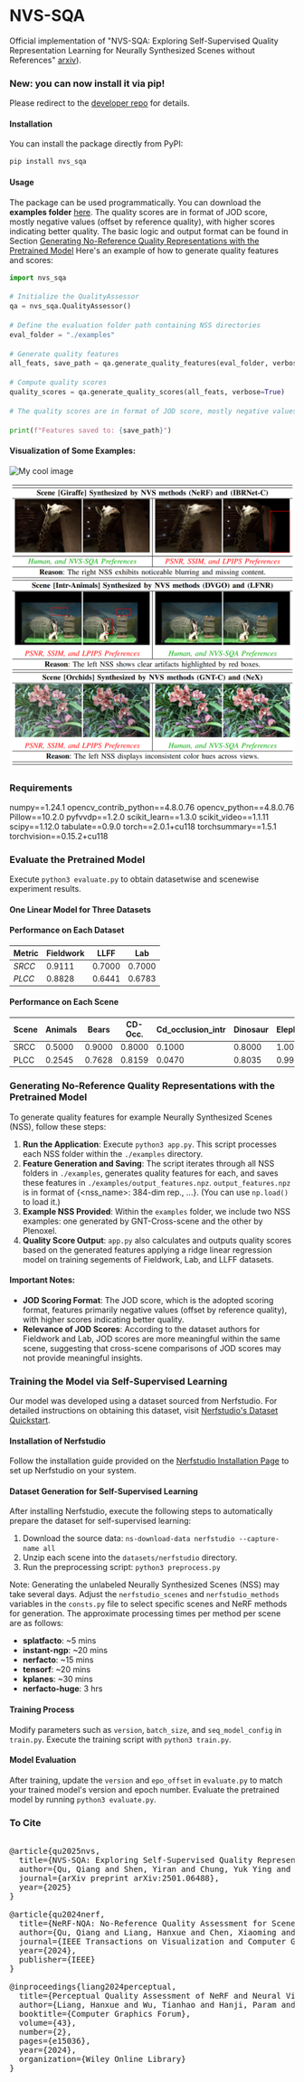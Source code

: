 # NVS-SQA

Official implementation of "NVS-SQA: Exploring Self-Supervised Quality Representation Learning for Neurally Synthesized Scenes without References" [arxiv](https://arxiv.org/abs/2501.06488)).


### New: you can now install it via pip!

Please redirect to the [developer repo](https://github.com/VincentQQu/nvs_sqa) for details.

#### Installation

You can install the package directly from PyPI:

```bash
pip install nvs_sqa
```

#### Usage

The package can be used programmatically. You can download the **examples folder** [here](https://github.com/VincentQQu/NVS-SQA/tree/main/examples). The quality scores are in format of JOD score, mostly negative values (offset by reference quality), with higher scores indicating better quality. The basic logic and output format can be found in Section [Generating No-Reference Quality Representations with the Pretrained Model](#generating-no-reference-quality-representations-with-the-pretrained-model) Here's an example of how to generate quality features and scores:

```python
import nvs_sqa

# Initialize the QualityAssessor
qa = nvs_sqa.QualityAssessor()

# Define the evaluation folder path containing NSS directories
eval_folder = "./examples"

# Generate quality features
all_feats, save_path = qa.generate_quality_features(eval_folder, verbose=True)

# Compute quality scores
quality_scores = qa.generate_quality_scores(all_feats, verbose=True)

# The quality scores are in format of JOD score, mostly negative values (offset by reference quality), with higher scores indicating better quality.

print(f"Features saved to: {save_path}")
```







#### Visualization of Some Examples:

![My cool image](assets/treaser1.png)

![My cool image](assets/examples.PNG)

### Requirements

numpy==1.24.1
opencv_contrib_python==4.8.0.76
opencv_python==4.8.0.76
Pillow==10.2.0
pyfvvdp==1.2.0
scikit_learn==1.3.0
scikit_video==1.1.11
scipy==1.12.0
tabulate==0.9.0
torch==2.0.1+cu118
torchsummary==1.5.1
torchvision==0.15.2+cu118

### Evaluate the Pretrained Model

Execute `python3 evaluate.py` to obtain datasetwise and scenewise experiment results.

#### One Linear Model for Three Datasets

#### Performance on Each Dataset

| Metric   | Fieldwork | LLFF   | Lab    |
| -------- | --------- | ------ | ------ |
| *SRCC* | 0.9111    | 0.7000 | 0.7000 |
| *PLCC* | 0.8828    | 0.6441 | 0.6783 |

#### Performance on Each Scene

| Scene | Animals | Bears  | CD-Occ. | Cd_occlusion_intr | Dinosaur | Elephant | Fern    | Flower | Fortress | Giraffe | Glass  | Glossy_animals_extr | Horns  | Leaves | Leopards | Metal  | Naiad-Sta. | Orchids | Puccini_statue | Room   | Toys   | Trex   | Vespa  | Whale  |
| ----- | ------- | ------ | ------- | ----------------- | -------- | -------- | ------- | ------ | -------- | ------- | ------ | ------------------- | ------ | ------ | -------- | ------ | ---------- | ------- | -------------- | ------ | ------ | ------ | ------ | ------ |
| SRCC  | 0.5000  | 0.9000 | 0.8000  | 0.1000            | 0.8000   | 1.0000   | 0.0000  | 0.9000 | 0.7000   | 0.9000  | 0.9000 | 0.9000              | 0.9000 | 0.7000 | 0.9000   | 0.8000 | 0.9000     | 0.8000  | 0.8000         | 0.7000 | 0.9000 | 0.9000 | 1.0000 | 1.0000 |
| PLCC  | 0.2545  | 0.7628 | 0.8159  | 0.0470            | 0.8035   | 0.9944   | -0.3679 | 0.7713 | 0.6554   | 0.9361  | 0.9735 | 0.9432              | 0.7288 | 0.8445 | 0.9395   | 0.7438 | 0.8370     | 0.9498  | 0.7087         | 0.7369 | 0.9704 | 0.8341 | 0.9901 | 0.9734 |

### Generating No-Reference Quality Representations with the Pretrained Model

To generate quality features for example Neurally Synthesized Scenes (NSS), follow these steps:

1. **Run the Application**: Execute `python3 app.py`. This script processes each NSS folder within the `./examples` directory.
2. **Feature Generation and Saving**: The script iterates through all NSS folders in `./examples`, generates quality features for each, and saves these features in `./examples/output_features.npz`. `output_features.npz` is in format of {<nss_name>: 384-dim rep., ...}. (You can use `np.load()` to load it.)
3. **Example NSS Provided**: Within the `examples` folder, we include two NSS examples: one generated by GNT-Cross-scene and the other by Plenoxel.
4. **Quality Score Output**: `app.py` also calculates and outputs quality scores based on the generated features applying a ridge linear regression model on training segements of Fieldwork, Lab, and LLFF datasets.

#### Important Notes:

- **JOD Scoring Format**: The JOD score, which is the adopted scoring format, features primarily negative values (offset by reference quality), with higher scores indicating better quality.
- **Relevance of JOD Scores**: According to the dataset authors for Fieldwork and Lab, JOD scores are more meaningful within the same scene, suggesting that cross-scene comparisons of JOD scores may not provide meaningful insights.

### Training the Model via Self-Supervised Learning

Our model was developed using a dataset sourced from Nerfstudio. For detailed instructions on obtaining this dataset, visit [Nerfstudio&#39;s Dataset Quickstart](https://docs.nerf.studio/quickstart/existing_dataset.html).

#### Installation of Nerfstudio

Follow the installation guide provided on the [Nerfstudio Installation Page](https://docs.nerf.studio/quickstart/installation.html) to set up Nerfstudio on your system.

#### Dataset Generation for Self-Supervised Learning

After installing Nerfstudio, execute the following steps to automatically prepare the dataset for self-supervised learning:

1. Download the source data: `ns-download-data nerfstudio --capture-name all`
2. Unzip each scene into the `datasets/nerfstudio` directory.
3. Run the preprocessing script: `python3 preprocess.py`

Note: Generating the unlabeled Neurally Synthesized Scenes (NSS) may take several days. Adjust the `nerfstudio_scenes` and `nerfstudio_methods` variables in the `consts.py` file to select specific scenes and NeRF methods for generation. The approximate processing times per method per scene are as follows:

- **splatfacto**: ~5 mins
- **instant-ngp**: ~20 mins
- **nerfacto**: ~15 mins
- **tensorf**: ~20 mins
- **kplanes**: ~30 mins
- **nerfacto-huge**: 3 hrs

#### Training Process

Modify parameters such as `version`, `batch_size`, and `seq_model_config` in `train.py`. Execute the training script with `python3 train.py`.

#### Model Evaluation

After training, update the `version` and `epo_offset` in `evaluate.py` to match your trained model's version and epoch number. Evaluate the pretrained model by running `python3 evaluate.py`.


### To Cite
<pre>

@article{qu2025nvs,
  title={NVS-SQA: Exploring Self-Supervised Quality Representation Learning for Neurally Synthesized Scenes without References},
  author={Qu, Qiang and Shen, Yiran and Chung, Yuk Ying and Cai, Weidong and Chen, Xiaoming and Liu, Tongliang},
  journal={arXiv preprint arXiv:2501.06488},
  year={2025}
}

@article{qu2024nerf,
  title={NeRF-NQA: No-Reference Quality Assessment for Scenes Generated by NeRF and Neural View Synthesis Methods},
  author={Qu, Qiang and Liang, Hanxue and Chen, Xiaoming and Chung, Yuk Ying and Shen, Yiran},
  journal={IEEE Transactions on Visualization and Computer Graphics},
  year={2024},
  publisher={IEEE}
}

@inproceedings{liang2024perceptual,
  title={Perceptual Quality Assessment of NeRF and Neural View Synthesis Methods for Front-Facing Views},
  author={Liang, Hanxue and Wu, Tianhao and Hanji, Param and Banterle, Francesco and Gao, Hongyun and Mantiuk, Rafal and {\"O}ztireli, Cengiz},
  booktitle={Computer Graphics Forum},
  volume={43},
  number={2},
  pages={e15036},
  year={2024},
  organization={Wiley Online Library}
}
</pre>
